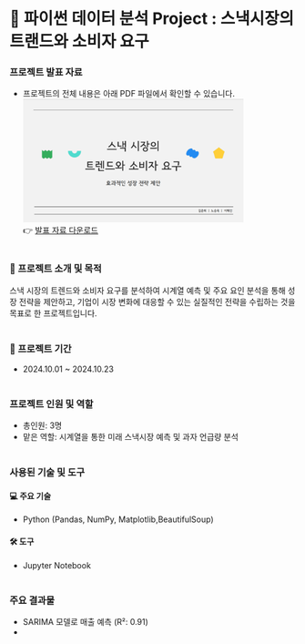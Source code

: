 # 🌟 파이썬 데이터 분석 Project : 스낵시장의 트랜드와 소비자 요구

### 프로젝트 발표 자료
- 프로젝트의 전체 내용은 아래 PDF 파일에서 확인할 수 있습니다.<br>
[<img src="portfolio4.png" width="387px" alt="파이썬 데이터 분석 포트폴리오">](파이썬포트폴리오.pdf)</br>
  👉 [발표 자료 다운로드](https://github.com/Kim-Jun-Hee/project4/blob/main/%ED%8C%8C%EC%9D%B4%EC%8D%AC%ED%8F%AC%ED%8A%B8%ED%8F%B4%EB%A6%AC%EC%98%A4.pdf)
<br></br>
### 📂 프로젝트 소개 및 목적
스낵 시장의 트렌드와 소비자 요구를 분석하여 시계열 예측 및 주요 요인 분석을 통해 성장 전략을 제안하고, 기업이 시장 변화에 대응할 수 있는 실질적인 전략을 수립하는 것을 목표로 한 프로젝트입니다.
<br></br>
### 📅 프로젝트 기간
- 2024.10.01 ~ 2024.10.23
<br></br>
### 프로젝트 인원 및 역할
- 총인원: 3명
- 맡은 역할: 시계열을 통한 미래 스낵시장 예측 및 과자 언급량 분석
<br></br>
### 사용된 기술 및 도구

#### 💻 주요 기술
- Python (Pandas, NumPy, Matplotlib,BeautifulSoup)

#### 🛠️ 도구
- Jupyter Notebook
<br></br>
### 주요 결과물
- SARIMA 모델로 매출 예측 (R²: 0.91)
- 

